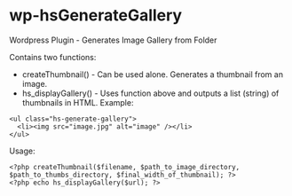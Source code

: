 wp-hsGenerateGallery
====================

Wordpress Plugin - Generates Image Gallery from Folder

Contains two functions:

+ createThumbnail() - Can be used alone. Generates a thumbnail from an image.
+ hs_displayGallery() - Uses function above and outputs a list (string) of thumbnails in HTML. 
Example:

```
<ul class="hs-generate-gallery">
  <li><img src="image.jpg" alt="image" /></li>
</ul>
```


Usage:

```
<?php createThumbnail($filename, $path_to_image_directory, $path_to_thumbs_directory, $final_width_of_thumbnail); ?>
<?php echo hs_displayGallery($url); ?>
```
